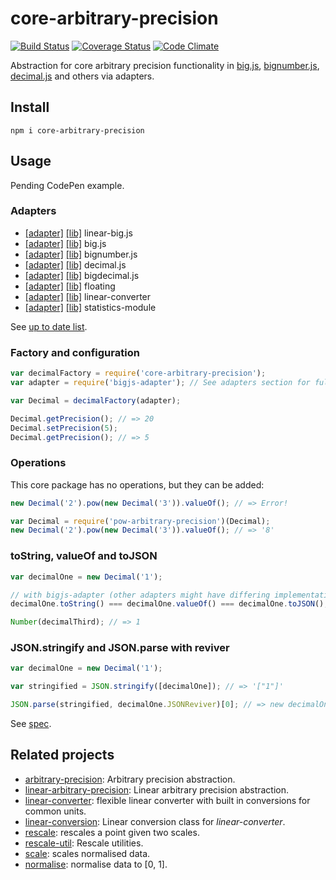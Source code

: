 # core-arbitrary-precision

[![Build Status](https://travis-ci.org/javiercejudo/core-arbitrary-precision.svg)](https://travis-ci.org/javiercejudo/core-arbitrary-precision)
[![Coverage Status](https://coveralls.io/repos/javiercejudo/core-arbitrary-precision/badge.svg?branch=master)](https://coveralls.io/r/javiercejudo/core-arbitrary-precision?branch=master)
[![Code Climate](https://codeclimate.com/github/javiercejudo/core-arbitrary-precision/badges/gpa.svg)](https://codeclimate.com/github/javiercejudo/core-arbitrary-precision)

Abstraction for core arbitrary precision functionality in
[big.js](https://github.com/MikeMcl/big.js),
[bignumber.js](https://github.com/MikeMcl/bignumber.js),
[decimal.js](https://github.com/MikeMcl/decimal.js)
and others via adapters.

## Install

    npm i core-arbitrary-precision

## Usage

Pending CodePen example.

### Adapters

- [[adapter]](https://github.com/javiercejudo/linear-bigjs-adapter) [[lib]](https://github.com/javiercejudo/linear-big.js) linear-big.js
- [[adapter]](https://github.com/javiercejudo/bigjs-adapter) [[lib]](https://github.com/MikeMcl/big.js) big.js
- [[adapter]](https://github.com/javiercejudo/bignumberjs-adapter) [[lib]](https://github.com/MikeMcl/bignumber.js) bignumber.js
- [[adapter]](https://github.com/javiercejudo/decimaljs-adapter) [[lib]](https://github.com/MikeMcl/decimal.js) decimal.js
- [[adapter]](https://github.com/javiercejudo/bigdecimal-adapter) [[lib]](https://github.com/iriscouch/bigdecimal.js) bigdecimal.js
- [[adapter]](https://github.com/javiercejudo/floating-adapter) [[lib]](https://github.com/javiercejudo/floating) floating
- [[adapter]](https://github.com/javiercejudo/linear-converter-adapter) [[lib]](https://github.com/javiercejudo/linear-converter) linear-converter
- [[adapter]](https://github.com/javiercejudo/very-simple-statistics-adapter) [[lib]](https://github.com/sumanla13a/statistics-module) statistics-module

See [up to date list](https://www.npmjs.com/browse/keyword/core-arbitrary-precision-adapter).

### Factory and configuration

```js
var decimalFactory = require('core-arbitrary-precision');
var adapter = require('bigjs-adapter'); // See adapters section for full list

var Decimal = decimalFactory(adapter);

Decimal.getPrecision(); // => 20
Decimal.setPrecision(5);
Decimal.getPrecision(); // => 5
```

### Operations

This core package has no operations, but they can be added:

```js
new Decimal('2').pow(new Decimal('3')).valueOf(); // => Error!

var Decimal = require('pow-arbitrary-precision')(Decimal);
new Decimal('2').pow(new Decimal('3')).valueOf(); // => '8'
```

### toString, valueOf and toJSON

```js
var decimalOne = new Decimal('1');

// with bigjs-adapter (other adapters might have differing implementations)
decimalOne.toString() === decimalOne.valueOf() === decimalOne.toJSON(); // => true

Number(decimalThird); // => 1
```

### JSON.stringify and JSON.parse with reviver

```js
var decimalOne = new Decimal('1');

var stringified = JSON.stringify([decimalOne]); // => '["1"]'

JSON.parse(stringified, decimalOne.JSONReviver)[0]; // => new decimalOne('1')
```

See [spec](test/spec.js).

## Related projects

- [arbitrary-precision](https://github.com/javiercejudo/linear-arbitrary-precision): Arbitrary precision abstraction.
- [linear-arbitrary-precision](https://github.com/javiercejudo/arbitrary-precision): Linear arbitrary precision abstraction.
- [linear-converter](https://github.com/javiercejudo/linear-converter): flexible linear converter with built in conversions for common units.
- [linear-conversion](https://github.com/javiercejudo/linear-conversion): Linear conversion class for *linear-converter*.
- [rescale](https://github.com/javiercejudo/rescale): rescales a point given two scales.
- [rescale-util](https://github.com/javiercejudo/rescale-util): Rescale utilities.
- [scale](https://github.com/javiercejudo/scale): scales normalised data.
- [normalise](https://github.com/javiercejudo/normalise): normalise data to [0, 1].

